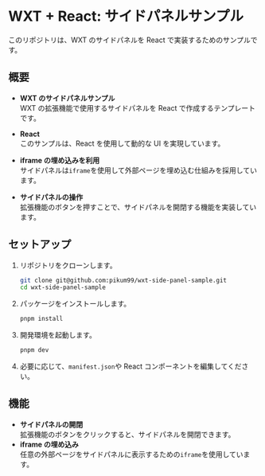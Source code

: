# WXT + React: サイドパネルサンプル

このリポジトリは、WXT のサイドパネルを React で実装するためのサンプルです。

## 概要

- **WXT のサイドパネルサンプル**  
  WXT の拡張機能で使用するサイドパネルを React で作成するテンプレートです。
- **React**  
  このサンプルは、React を使用して動的な UI を実現しています。

- **iframe の埋め込みを利用**  
  サイドパネルは`iframe`を使用して外部ページを埋め込む仕組みを採用しています。

- **サイドパネルの操作**  
  拡張機能のボタンを押すことで、サイドパネルを開閉する機能を実装しています。

## セットアップ

1. リポジトリをクローンします。

   ```bash
   git clone git@github.com:pikum99/wxt-side-panel-sample.git
   cd wxt-side-panel-sample
   ```

2. パッケージをインストールします。

   ```bash
   pnpm install
   ```

3. 開発環境を起動します。

   ```bash
   pnpm dev
   ```

4. 必要に応じて、`manifest.json`や React コンポーネントを編集してください。

## 機能

- **サイドパネルの開閉**  
  拡張機能のボタンをクリックすると、サイドパネルを開閉できます。
- **iframe の埋め込み**  
  任意の外部ページをサイドパネルに表示するための`iframe`を使用しています。
